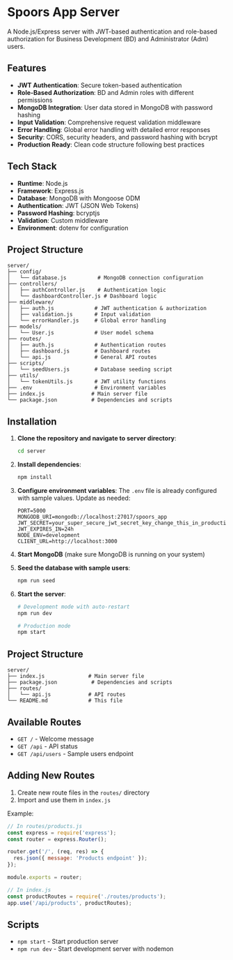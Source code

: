 # Spoors App Server

A Node.js/Express server with JWT-based authentication and role-based authorization for Business Development (BD) and Administrator (Adm) users.

## Features

- **JWT Authentication**: Secure token-based authentication
- **Role-Based Authorization**: BD and Admin roles with different permissions
- **MongoDB Integration**: User data stored in MongoDB with password hashing
- **Input Validation**: Comprehensive request validation middleware
- **Error Handling**: Global error handling with detailed error responses
- **Security**: CORS, security headers, and password hashing with bcrypt
- **Production Ready**: Clean code structure following best practices

## Tech Stack

- **Runtime**: Node.js
- **Framework**: Express.js
- **Database**: MongoDB with Mongoose ODM
- **Authentication**: JWT (JSON Web Tokens)
- **Password Hashing**: bcryptjs
- **Validation**: Custom middleware
- **Environment**: dotenv for configuration

## Project Structure

```
server/
├── config/
│   └── database.js          # MongoDB connection configuration
├── controllers/
│   ├── authController.js    # Authentication logic
│   └── dashboardController.js # Dashboard logic
├── middleware/
│   ├── auth.js             # JWT authentication & authorization
│   ├── validation.js       # Input validation
│   └── errorHandler.js     # Global error handling
├── models/
│   └── User.js             # User model schema
├── routes/
│   ├── auth.js             # Authentication routes
│   ├── dashboard.js        # Dashboard routes
│   └── api.js              # General API routes
├── scripts/
│   └── seedUsers.js        # Database seeding script
├── utils/
│   └── tokenUtils.js       # JWT utility functions
├── .env                    # Environment variables
├── index.js               # Main server file
└── package.json           # Dependencies and scripts
```

## Installation

1. **Clone the repository and navigate to server directory**:
   ```bash
   cd server
   ```

2. **Install dependencies**:
   ```bash
   npm install
   ```

3. **Configure environment variables**:
   The `.env` file is already configured with sample values. Update as needed:
   ```env
   PORT=5000
   MONGODB_URI=mongodb://localhost:27017/spoors_app
   JWT_SECRET=your_super_secure_jwt_secret_key_change_this_in_production
   JWT_EXPIRES_IN=24h
   NODE_ENV=development
   CLIENT_URL=http://localhost:3000
   ```

4. **Start MongoDB** (make sure MongoDB is running on your system)

5. **Seed the database with sample users**:
   ```bash
   npm run seed
   ```

6. **Start the server**:
   ```bash
   # Development mode with auto-restart
   npm run dev
   
   # Production mode
   npm start
   ```

## Project Structure

```
server/
├── index.js              # Main server file
├── package.json           # Dependencies and scripts
├── routes/
│   └── api.js            # API routes
└── README.md             # This file
```

## Available Routes

- `GET /` - Welcome message
- `GET /api` - API status
- `GET /api/users` - Sample users endpoint

## Adding New Routes

1. Create new route files in the `routes/` directory
2. Import and use them in `index.js`

Example:
```javascript
// In routes/products.js
const express = require('express');
const router = express.Router();

router.get('/', (req, res) => {
  res.json({ message: 'Products endpoint' });
});

module.exports = router;

// In index.js
const productRoutes = require('./routes/products');
app.use('/api/products', productRoutes);
```

## Scripts

- `npm start` - Start production server
- `npm run dev` - Start development server with nodemon
